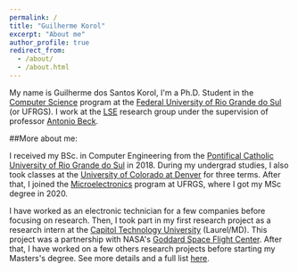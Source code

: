 ```yaml
---
permalink: /
title: "Guilherme Korol"
excerpt: "About me"
author_profile: true
redirect_from:
  - /about/
  - /about.html
---
```


My name is Guilherme dos Santos Korol, I'm a Ph.D. Student in the [Computer Science](https://www.inf.ufrgs.br/ppgc/) program at the [Federal University of Rio Grande do Sul](http://www.ufrgs.br/ufrgs/inicial) (or UFRGS). I work at the [LSE](http://www.inf.ufrgs.br/lse/) research group under the supervision of professor [Antonio Beck](http://www.inf.ufrgs.br/~caco/).

##More about me:

I received my BSc. in Computer Engineering from the [Pontifical Catholic University of Rio Grande do Sul](https://www.pucrs.br/) in 2018. During my undergrad studies, I also took classes at the [University of Colorado at Denver](https://www.ucdenver.edu/) for three terms. After that, I joined the [Microelectronics](http://www.ufrgs.br/pgmicro) program at UFRGS, where I got my MSc degree in 2020.

I have worked as an electronic technician for a few companies before focusing on research. Then, I took part in my first research project as a research intern at the [Capitol Technology University](https://www.captechu.edu/) (Laurel/MD). This project was a partnership with NASA's [Goddard Space Flight Center](https://www.nasa.gov/centers/goddard/about/index.html). After that, I have worked on a few others research projects before starting my Masters's degree. See more details and a full list [here](https://gkorol.github.io/projects/).
